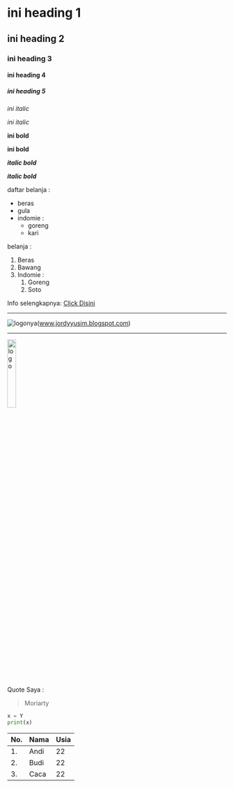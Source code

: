 # ini heading 1
## ini heading 2
### ini heading 3
#### ini heading 4
##### ini heading 5
*ini italic*

_ini italic_

**ini bold**

__ini bold__

__*italic bold*__

_**italic bold**_

daftar belanja :
- beras
- gula
- indomie :
    - goreng 
    - kari

belanja :
1. Beras
2. Bawang
3. Indomie :
    1. Goreng
    2. Soto

Info selengkapnya: [Click Disini](www.jordyyusim.blogspot.com)

<hr>

![logonya](https://www.nyekrip.com/wp-content/uploads/2015/04/Blogger-icon-nyekrip.png)(www.jordyyusim.blogspot.com)

<hr>

<img alt="logo" src="https://www.nyekrip.com/wp-content/uploads/2015/04/Blogger-icon-nyekrip.png" width ="20%"> 

Quote Saya :
> Moriarty

```py
x = Y
print(x)
```

No. | Nama | Usia
-|-|-|
1. | Andi | 22
2. | Budi | 22
3. | Caca | 22